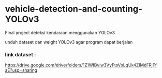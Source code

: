 # vehicle-detection-and-counting-YOLOv3
Final project deteksi kendaraan menggunakan YOLOv3

unduh dataset dan weight YOLOv3 agar program dapat berjalan
### link dataset : 
https://drive.google.com/drive/folders/1Z1WIBviw3VyFtoVoLqUk4ZIMdFRjFfaE?usp=sharing
